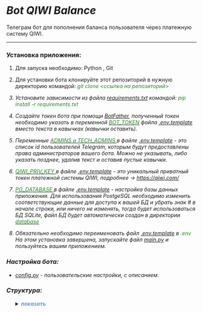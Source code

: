 # ___Bot QIWI Balance___

Телеграм бот для пополнения баланса пользователя через платежную систему QIWI.
___
<a id="ceiling"></a>

### __Установка приложения:__
1. Для запуска необходимо: Python , Git
2. Для установки бота клонируйте этот репозиторий в нужную директорию 
   командой: <i><span style="color:  #228B22;"> git clone <ссылка на репозиторий> </span><i>

3. Установите зависимости из файла [requirements.txt](requirements.txt) командой: 
   <i><span style="color:  #228B22;"> pip install -r requirements.txt </span></i>

4. Создайте токен бота при помощи [BotFather](https://telegram.me/BotFather), полученный токен необходимо указать 
   в переменной [<span style="color:  #228B22;">BOT_TOKEN</span>](.env.template) файла [.env.template](.env.template) 
   вместо текста в кавычках (кавычки оставить).

5. Переменные [<span style="color:  #228B22;">ADMINS и TECH_ADMINS </span>](.env.template) в файле [.env.template](.env.template) - это список 
   id пользователей Telegram, которым будут предоставлены права администраторов вашего бота. Можно не указывать, либо указать 
   позднее, удалив текст и оставив пустые кавычки. 

6. [<span style="color:  #228B22;">QIWI_PRIV_KEY </span>](.env.template) в файле [.env.template](.env.template) - это уникальный 
   приватный токен платежной системы QIWI, подробнее -> https://qiwi.com/

7. [<span style="color:  #228B22;">PG_DATABASE </span>](.env.template) в файле [.env.template](.env.template) - настройка
   базы данных приложения. Для использования PostgeSQL необходимо изменить соответствующие данные для доступа к вашей БД 
   и убрать знак # в начале строки, или ничего не изменять, тогда будет использоваться БД SQLite, файл БД будет 
   автоматически создан в директории [<span style="color:  #228B22;">database</span>](database) 

8. Обязательно необходимо переименовать файл [.env.template](.env.template) в <i><span style="color:  #228B22;">.env
   </span></i> На этом установка завершена, запускайте файл [main.py](main.py) и пользуйтесь вашим приложением.

### __Настройка бота:__

- [config.py](config.py) - пользовательские настройки, с описанием. 

### __Структура:__
<ul><details><summary><b><i><span style="color:  #6495ED;">показать</span></i></b></summary>

[.env.template](.env.template)
   
    файл с конфиденциальной информацией (перед запуском бота, внести изменения и переименовать в .env).

[loader.py](loader.py)

    Модуль загрузки основных инструментов приложения

[main.py](main.py)

    Модуль запуска приложения с механизмом автоматического перезапуска в случае завершения программы в
    результате непредвиденной ошибки

[requirements.txt](requirements.txt)

    файл с информацией о зависимостях проекта, названием и релизом, необходимых для работы бота библиотек.

[<span style="color:  #228B22;">database</span>](database)

    Утилиты базы данных

[<span style="color:  #228B22;">handlers</span>](handlers)

    Обработчики сообщений от пользователя

[<span style="color:  #228B22;">logs</span>](logs) 

    Папка с log файлами записывающими ход исполнения скрипта проекта и регистрацией ошибок.

[<span style="color:  #228B22;">middlewares</span>](middlewares)

    предварительные обработчики сообщений от пользователя


[<span style="color:  #228B22;">utils</span>](utils)

    Папка с утилитами проекта

[наверх](#ceiling)


